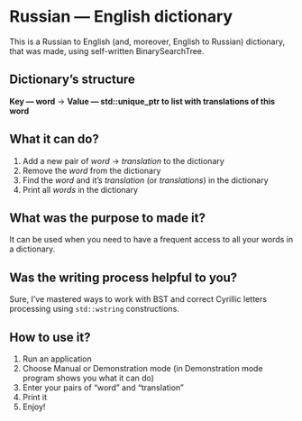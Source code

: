 # Russian — English dictionary
This is a Russian to English (and, moreover, English to Russian) dictionary, that was made, using self-written BinarySearchTree.

## Dictionary’s structure
**Key — word** -> **Value — std::unique_ptr to list with translations of this word**

## What it can do?
1. Add a new pair of *word* -> *translation* to the dictionary
2. Remove the *word* from the dictionary
3. Find the *word* and it’s *translation* (or *translations*) in the dictionary
4. Print all *words* in the dictionary

## What was the purpose to made it?
It can be used when you need to have a frequent access to all your words in a dictionary.

## Was the writing process helpful to you?
Sure, I’ve mastered ways to work with BST and correct Cyrillic letters processing using `std::wstring` constructions.

## How to use it?
1. Run an application
2. Choose Manual or Demonstration mode (in Demonstration mode program shows you what it can do)
3. Enter your pairs of “word” and “translation”
4. Print it
5. Enjoy!
